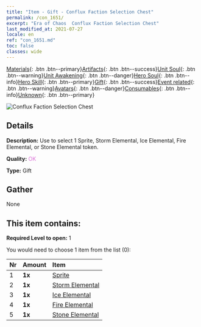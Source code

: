 ```yaml
---
title: "Item - Gift - Conflux Faction Selection Chest"
permalink: /con_1651/
excerpt: "Era of Chaos  Conflux Faction Selection Chest"
last_modified_at: 2021-07-27
locale: en
ref: "con_1651.md"
toc: false
classes: wide
---
```

 [Materials](/Items/){: .btn .btn--primary}[Artifacts](/Items/Artifacts/){: .btn .btn--success}[Unit Soul](/Items/UnitSoul/){: .btn .btn--warning}[Unit Awakening](/Items/UnitAwakening/){: .btn .btn--danger}[Hero Soul](/Items/HeroSoul/){: .btn .btn--info}[Hero Skill](/Items/HeroSkill/){: .btn .btn--primary}[Gift](/Items/Gift/){: .btn .btn--success}[Event related](/Items/Events/){: .btn .btn--warning}[Avatars](/Items/Avatars/){: .btn .btn--danger}[Consumables](/Items/Consumables/){: .btn .btn--info}[Unknown](/Items/Unknown/){: .btn .btn--primary}

 ![Conflux Faction Selection Chest](/images/t/i_907267.png)

## Details
 **Description:** Use to select 1 Sprite, Storm Elemental, Ice Elemental, Fire Elemental, or Stone Elemental token.

 **Quality:** <span style="color: #DA70D6">OK</span>

 **Type:** Gift

## Gather

  None

## This item contains:

 **Required Level to open:** 1

 You would need to choose 1 item from the list (0):

  | Nr | Amount |     Item    |
  |:---|:-------|:------------|
  | 1 |  **1x** | [Sprite](/Items/unt_262/) |  | 
  | 2 |  **1x** | [Storm Elemental](/Items/unt_263/) |  | 
  | 3 |  **1x** | [Ice Elemental](/Items/unt_264/) |  | 
  | 4 |  **1x** | [Fire Elemental](/Items/unt_265/) |  | 
  | 5 |  **1x** | [Stone Elemental](/Items/unt_266/) |  | 
